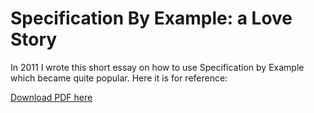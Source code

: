 # Specification By Example: a Love Story

In 2011 I wrote this short essay on how to use Specification by Example which became quite popular. Here it is for reference:

[Download PDF here](/media/Specification-by-Example-a-love-story.pdf)
